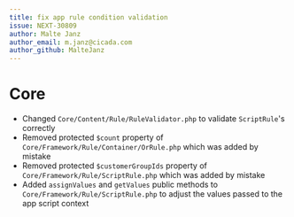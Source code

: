 ```yaml
---
title: fix app rule condition validation
issue: NEXT-30809
author: Malte Janz
author_email: m.janz@cicada.com
author_github: MalteJanz
---
```

# Core
* Changed `Core/Content/Rule/RuleValidator.php` to validate `ScriptRule`'s correctly
* Removed protected `$count` property of `Core/Framework/Rule/Container/OrRule.php` which was added by mistake
* Removed protected `$customerGroupIds` property of `Core/Framework/Rule/ScriptRule.php` which was added by mistake
* Added `assignValues` and `getValues` public methods to `Core/Framework/Rule/ScriptRule.php` to adjust the values passed to the app script context
